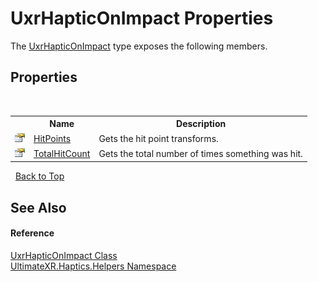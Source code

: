 # UxrHapticOnImpact Properties
 

The <a href="T_UltimateXR_Haptics_Helpers_UxrHapticOnImpact">UxrHapticOnImpact</a> type exposes the following members.


## Properties
&nbsp;<table><tr><th></th><th>Name</th><th>Description</th></tr><tr><td>![Public property](media/pubproperty.gif "Public property")</td><td><a href="P_UltimateXR_Haptics_Helpers_UxrHapticOnImpact_HitPoints">HitPoints</a></td><td>
Gets the hit point transforms.</td></tr><tr><td>![Public property](media/pubproperty.gif "Public property")</td><td><a href="P_UltimateXR_Haptics_Helpers_UxrHapticOnImpact_TotalHitCount">TotalHitCount</a></td><td>
Gets the total number of times something was hit.</td></tr></table>&nbsp;
<a href="#uxrhapticonimpact-properties">Back to Top</a>

## See Also


#### Reference
<a href="T_UltimateXR_Haptics_Helpers_UxrHapticOnImpact">UxrHapticOnImpact Class</a><br /><a href="N_UltimateXR_Haptics_Helpers">UltimateXR.Haptics.Helpers Namespace</a><br />